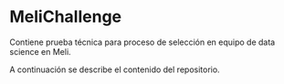 # MeliChallenge

Contiene prueba técnica para proceso de selección en equipo de data science en Meli.

A continuación se describe el contenido del repositorio.
